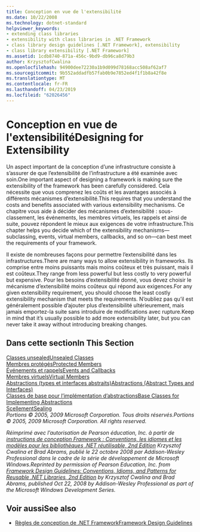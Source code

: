 ```yaml
---
title: Conception en vue de l'extensibilité
ms.date: 10/22/2008
ms.technology: dotnet-standard
helpviewer_keywords:
- extending class libraries
- extensibility with class libraries in .NET Framework
- class library design guidelines [.NET Framework], extensibility
- class library extensibility [.NET Framework]
ms.assetid: 1cdb8740-871a-456c-9bd9-db96ca8d79b3
author: KrzysztofCwalina
ms.openlocfilehash: 94900dee72230a1b9d099d78168acc508af62af7
ms.sourcegitcommit: 9b552addadfb57fab0b9e7852ed4f1f1b8a42f8e
ms.translationtype: MT
ms.contentlocale: fr-FR
ms.lasthandoff: 04/23/2019
ms.locfileid: "62026456"
---
```

# <a name="designing-for-extensibility"></a><span data-ttu-id="211c9-102">Conception en vue de l'extensibilité</span><span class="sxs-lookup"><span data-stu-id="211c9-102">Designing for Extensibility</span></span>
<span data-ttu-id="211c9-103">Un aspect important de la conception d’une infrastructure consiste à s’assurer de que l’extensibilité de l’infrastructure a été examinée avec soin.</span><span class="sxs-lookup"><span data-stu-id="211c9-103">One important aspect of designing a framework is making sure the extensibility of the framework has been carefully considered.</span></span> <span data-ttu-id="211c9-104">Cela nécessite que vous comprenez les coûts et les avantages associés à différents mécanismes d’extensibilité.</span><span class="sxs-lookup"><span data-stu-id="211c9-104">This requires that you understand the costs and benefits associated with various extensibility mechanisms.</span></span> <span data-ttu-id="211c9-105">Ce chapitre vous aide à décider des mécanismes d’extensibilité : sous-classement, les événements, les membres virtuels, les rappels et ainsi de suite, pouvez répondent le mieux aux exigences de votre infrastructure.</span><span class="sxs-lookup"><span data-stu-id="211c9-105">This chapter helps you decide which of the extensibility mechanisms—subclassing, events, virtual members, callbacks, and so on—can best meet the requirements of your framework.</span></span>  
  
 <span data-ttu-id="211c9-106">Il existe de nombreuses façons pour permettre l’extensibilité dans les infrastructures.</span><span class="sxs-lookup"><span data-stu-id="211c9-106">There are many ways to allow extensibility in frameworks.</span></span> <span data-ttu-id="211c9-107">Ils comprise entre moins puissants mais moins coûteux et très puissant, mais il est coûteux.</span><span class="sxs-lookup"><span data-stu-id="211c9-107">They range from less powerful but less costly to very powerful but expensive.</span></span> <span data-ttu-id="211c9-108">Pour les besoins d’extensibilité donné, vous devez choisir le mécanisme d’extensibilité moins coûteux qui répond aux exigences.</span><span class="sxs-lookup"><span data-stu-id="211c9-108">For any given extensibility requirement, you should choose the least costly extensibility mechanism that meets the requirements.</span></span> <span data-ttu-id="211c9-109">N’oubliez pas qu’il est généralement possible d’ajouter plus d’extensibilité ultérieurement, mais jamais emportez-la suite sans introduire de modifications avec rupture.</span><span class="sxs-lookup"><span data-stu-id="211c9-109">Keep in mind that it’s usually possible to add more extensibility later, but you can never take it away without introducing breaking changes.</span></span>  
  
## <a name="in-this-section"></a><span data-ttu-id="211c9-110">Dans cette section</span><span class="sxs-lookup"><span data-stu-id="211c9-110">In This Section</span></span>  
 [<span data-ttu-id="211c9-111">Classes unsealed</span><span class="sxs-lookup"><span data-stu-id="211c9-111">Unsealed Classes</span></span>](../../../docs/standard/design-guidelines/unsealed-classes.md)  
 [<span data-ttu-id="211c9-112">Membres protégés</span><span class="sxs-lookup"><span data-stu-id="211c9-112">Protected Members</span></span>](../../../docs/standard/design-guidelines/protected-members.md)  
 [<span data-ttu-id="211c9-113">Événements et rappels</span><span class="sxs-lookup"><span data-stu-id="211c9-113">Events and Callbacks</span></span>](../../../docs/standard/design-guidelines/events-and-callbacks.md)  
 [<span data-ttu-id="211c9-114">Membres virtuels</span><span class="sxs-lookup"><span data-stu-id="211c9-114">Virtual Members</span></span>](../../../docs/standard/design-guidelines/virtual-members.md)  
 [<span data-ttu-id="211c9-115">Abstractions (types et interfaces abstraits)</span><span class="sxs-lookup"><span data-stu-id="211c9-115">Abstractions (Abstract Types and Interfaces)</span></span>](../../../docs/standard/design-guidelines/abstractions-abstract-types-and-interfaces.md)  
 [<span data-ttu-id="211c9-116">Classes de base pour l’implémentation d’abstractions</span><span class="sxs-lookup"><span data-stu-id="211c9-116">Base Classes for Implementing Abstractions</span></span>](../../../docs/standard/design-guidelines/base-classes-for-implementing-abstractions.md)  
 [<span data-ttu-id="211c9-117">Scellement</span><span class="sxs-lookup"><span data-stu-id="211c9-117">Sealing</span></span>](../../../docs/standard/design-guidelines/sealing.md)  
 <span data-ttu-id="211c9-118">*Portions © 2005, 2009 Microsoft Corporation. Tous droits réservés.*</span><span class="sxs-lookup"><span data-stu-id="211c9-118">*Portions © 2005, 2009 Microsoft Corporation. All rights reserved.*</span></span>  
  
 <span data-ttu-id="211c9-119">*Réimprimé avec l’autorisation de Pearson éducation, Inc. à partir de [instructions de conception Framework : Conventions, les idiomes et les modèles pour les bibliothèques .NET réutilisable, 2nd Edition](https://www.informit.com/store/framework-design-guidelines-conventions-idioms-and-9780321545619) Krzysztof Cwalina et Brad Abrams, publié le 22 octobre 2008 par Addison-Wesley Professional dans le cadre de la série de développement de Microsoft Windows.*</span><span class="sxs-lookup"><span data-stu-id="211c9-119">*Reprinted by permission of Pearson Education, Inc. from [Framework Design Guidelines: Conventions, Idioms, and Patterns for Reusable .NET Libraries, 2nd Edition](https://www.informit.com/store/framework-design-guidelines-conventions-idioms-and-9780321545619) by Krzysztof Cwalina and Brad Abrams, published Oct 22, 2008 by Addison-Wesley Professional as part of the Microsoft Windows Development Series.*</span></span>  
  
## <a name="see-also"></a><span data-ttu-id="211c9-120">Voir aussi</span><span class="sxs-lookup"><span data-stu-id="211c9-120">See also</span></span>

- [<span data-ttu-id="211c9-121">Règles de conception de .NET Framework</span><span class="sxs-lookup"><span data-stu-id="211c9-121">Framework Design Guidelines</span></span>](../../../docs/standard/design-guidelines/index.md)
